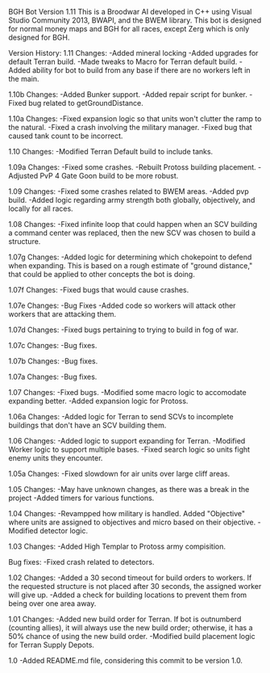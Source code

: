 BGH Bot Version 1.11
This is a Broodwar AI developed in C++ using Visual Studio Community 2013, BWAPI, and the BWEM library. This bot is designed for normal money maps and BGH for all races, except Zerg which is only designed for BGH.

Version History:
1.11
Changes:
-Added mineral locking
-Added upgrades for default Terran build.
-Made tweaks to Macro for Terran default build.
-Added ability for bot to build from any base if there are no workers left in the main.

1.10b
Changes:
-Added Bunker support.
-Added repair script for bunker.
-Fixed bug related to getGroundDistance.

1.10a
Changes:
-Fixed expansion logic so that units won't clutter the ramp to the natural.
-Fixed a crash involving the military manager.
-Fixed bug that caused tank count to be incorrect.

1.10
Changes:
-Modified Terran Default build to include tanks.

1.09a
Changes:
-Fixed some crashes.
-Rebuilt Protoss building placement.
-Adjusted PvP 4 Gate Goon build to be more robust.

1.09
Changes:
-Fixed some crashes related to BWEM areas.
-Added pvp build.
-Added logic regarding army strength both globally, objectively, and locally for all races.

1.08
Changes:
-Fixed infinite loop that could happen when an SCV building a command center was replaced, then the new SCV was chosen to build a structure.

1.07g
Changes:
-Added logic for determining which chokepoint to defend when expanding. This is based on a rough estimate of "ground distance," that could be applied to other concepts the bot is doing.

1.07f
Changes:
-Fixed bugs that would cause crashes.

1.07e
Changes:
-Bug Fixes
-Added code so workers will attack other workers that are attacking them.

1.07d
Changes:
-Fixed bugs pertaining to trying to build in fog of war.

1.07c
Changes:
-Bug fixes.

1.07b
Changes:
-Bug fixes.

1.07a
Changes:
-Bug fixes.

1.07
Changes:
-Fixed bugs.
-Modified some macro logic to accomodate expanding better.
-Added expansion logic for Protoss.

1.06a
Changes:
-Added logic for Terran to send SCVs to incomplete buildings that don't have an SCV building them.

1.06
Changes:
-Added logic to support expanding for Terran.
-Modified Worker logic to support multiple bases.
-Fixed search logic so units fight enemy units they encounter.

1.05a
Changes:
-Fixed slowdown for air units over large cliff areas.

1.05
Changes:
-May have unknown changes, as there was a break in the project
-Added timers for various functions.

1.04
Changes:
-Revampped how military is handled. Added "Objective" where units are assigned to objectives and micro based on their objective.
-Modified detector logic.

1.03
Changes:
-Added High Templar to Protoss army compisition.

Bug fixes:
-Fixed crash related to detectors.

1.02
Changes:
-Added a 30 second timeout for build orders to workers. If the requested structure is not placed after 30 seconds, the assigned worker will give up.
-Added a check for building locations to prevent them from being over one area away.

1.01
Changes:
-Added new build order for Terran. If bot is outnumberd (counting allies), it will always use the new build order; otherwise, it has a 50% chance of using the new build order.
-Modified build placement logic for Terran Supply Depots.

1.0
-Added README.md file, considering this commit to be version 1.0.